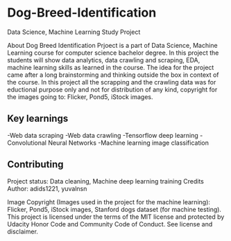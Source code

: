 # Dog-Breed-Identification
Data Science, Machine Learning Study Project 

About
Dog Breed Identification Prjoect is a part of Data Science, Machine Learning course for computer science bachelor degree.
In this project the students will show data analytics, data crawling and scraping, EDA, machine learning skills as learned in the course.
The idea for the project came after a long brainstorming and thinking outside the box in context of the course.
In this project all the scrapping and the crawling data was for eductional purpose only and not for distribution of any kind, copyright for the images going to:
Flicker, Pond5, iStock images.

## Key learnings
-Web data scraping
-Web data crawling
-Tensorflow deep learning
-Convolutional Neural Networks
-Machine learning image classification

## Contributing
Project status: Data cleaning, Machine deep learning training 
Credits
Author: adids1221, yuvalnsn

Image Copyright (Images used in the project for the machine learning):
Flicker, Pond5, iStock images, Stanford dogs dataset (for machine testing).
This project is licensed under the terms of the MIT license and protected by Udacity Honor Code and Community Code of Conduct. See license and disclaimer.
